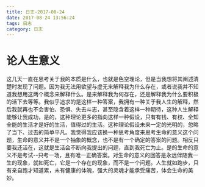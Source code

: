 ```yaml
---
title: 日志-2017-08-24
date: 2017-08-24 13:56:24
tags: 日志
category: 日志
---
```

# 论人生意义
这几天一直在思考关于我的本质是什么，也就是色空理论，但是当我想将其阐述清楚时发现了问题。因为我无法用欲望与虚无来解释我为什么存在，或者说我并不知道我想用这两个概念来解释什么。是来解释我为何存在，还是解释我为什么要积极的活下去等等。我似乎追求的是这样一种答案，我拥有一种关于我人生的解释，然后我就再也不会害怕、恐惧、失去斗志，甚至隐含着这样一种期待，这种人生解释能够让我成功，是的，这种理论更多的指向这样一种假设，只有有钱、有权、全知全能的生活才是好的生活，值得过的生活。这种理论假设未来一定的光明的，忽略了当下、过去的简单平凡。我觉得我应该换一种思考角度来思考生命的意义这个问题，生命的意义并不是一个抽象的概念，也不是有一个确定的答案的问题。相反只要我还活在，这就是生活会不断向我提出的问题，直到我死亡为止。是的生命的意义不是考试--只考一场，且有唯一正确答案。对生命的意义的回答是永远伴随我一生的现象，就如死亡，它是一个存在的现象，而不是一个问题。人生就如跑步，只有亲自跑才知道累，未有健康的体魄，强大的灵魂才能承受痛苦，体会生命的美妙。
